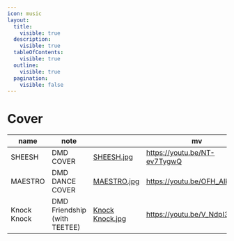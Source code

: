 ```yaml
---
icon: music
layout:
  title:
    visible: true
  description:
    visible: true
  tableOfContents:
    visible: true
  outline:
    visible: true
  pagination:
    visible: false
---
```


# Cover

<table data-column-title-hidden data-view="cards"><thead><tr><th>name</th><th>note</th><th data-hidden data-card-cover data-type="files"></th><th data-hidden data-type="content-ref">mv</th></tr></thead><tbody><tr><td>SHEESH</td><td>DMD COVER</td><td><a href="../.gitbook/assets/SHEESH.jpg">SHEESH.jpg</a></td><td><a href="https://youtu.be/NT-ev7TygwQ">https://youtu.be/NT-ev7TygwQ</a></td></tr><tr><td>MAESTRO</td><td>DMD DANCE COVER</td><td><a href="../.gitbook/assets/MAESTRO.jpg">MAESTRO.jpg</a></td><td><a href="https://youtu.be/OFH_Alk1rUQ">https://youtu.be/OFH_Alk1rUQ</a></td></tr><tr><td>Knock Knock</td><td>DMD Friendship (with TEETEE)</td><td><a href="../.gitbook/assets/Knock Knock.jpg">Knock Knock.jpg</a></td><td><a href="https://youtu.be/V_NdpI3bCHE">https://youtu.be/V_NdpI3bCHE</a></td></tr></tbody></table>

